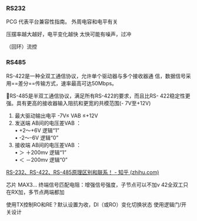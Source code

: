 ### RS232
PCG 代表平台兼容性指南。
外周电容和电平有关

压摆率越大越好，电平变化越快
	太快可能有噪声，过冲

（回环）流控



### RS485
RS-422是一种全双工通信协议，允许单个驱动器与多个接收器通 信，数据信号采用==差分==传输方式，速率最高可达50Mbps。

RS-485是半双工通信协议，满足所有RS-422的要求，而且比RS- 422稳定性更强。具有更高的接收器输入阻抗和更宽的共模范围(- 7V至+12V)


1. 最大驱动输出电平 -7V≤ VAB ≤+12V  
2. 发送端 AB间的电压差VAB ：  
	• +2～+6V 逻辑“1”  
	• -2～-6V 逻辑“0”
3. 接收端 AB间的电压差VAB ：  
	• ＞ ＋200mv 逻辑“1”  
	• ＜ －200mv 逻辑“0”

[RS-232、RS-422、RS-485原理区别和联系！ - 知乎 (zhihu.com)](https://zhuanlan.zhihu.com/p/72235639)

芯片 MAX3...
终端信号匹配电阻：增强信号强度，子节点可以不加v
	42全双工只在RX加，多节点两端都加

使用TX控制RO和RE？默认设置为收，DI（或RO）变化切换状态
	使用逻辑门/开关设计



